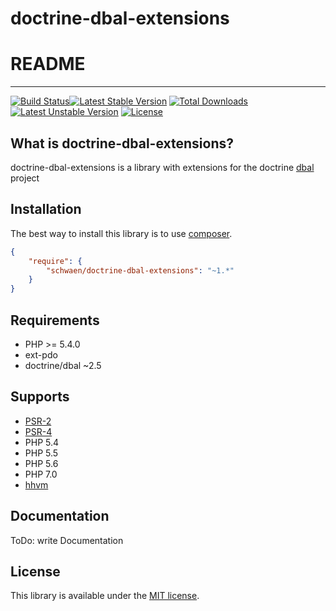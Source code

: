 # doctrine-dbal-extensions

# README
------------
[![Build Status](https://travis-ci.org/schwaen/doctrine-dbal-extensions.svg?branch=master)](https://travis-ci.org/schwaen/doctrine-dbal-extensions)[![Latest Stable Version](https://poser.pugx.org/schwaen/doctrine-dbal-extensions/v/stable)](https://packagist.org/packages/schwaen/doctrine-dbal-extensions) [![Total Downloads](https://poser.pugx.org/schwaen/doctrine-dbal-extensions/downloads)](https://packagist.org/packages/schwaen/doctrine-dbal-extensions) [![Latest Unstable Version](https://poser.pugx.org/schwaen/doctrine-dbal-extensions/v/unstable)](https://packagist.org/packages/schwaen/doctrine-dbal-extensions) [![License](https://poser.pugx.org/schwaen/doctrine-dbal-extensions/license)](https://packagist.org/packages/schwaen/doctrine-dbal-extensions)

What is doctrine-dbal-extensions?
------------
doctrine-dbal-extensions is a library with extensions for the doctrine [dbal](http://www.doctrine-project.org/projects/dbal.html) project

Installation
------------
The best way to install this library is to use [composer](https://getcomposer.org/).

```json
{
    "require": {
        "schwaen/doctrine-dbal-extensions": "~1.*"
    }
}
```
Requirements
-----------
- PHP >= 5.4.0
- ext-pdo
- doctrine/dbal ~2.5

Supports
-----------
- [PSR-2](http://www.php-fig.org/psr/psr-2/)
- [PSR-4](http://www.php-fig.org/psr/psr-4/)
- PHP 5.4
- PHP 5.5
- PHP 5.6
- PHP 7.0
- [hhvm](http://hhvm.com/)

Documentation
------------
ToDo: write Documentation

License
-------
This library is available under the [MIT license](LICENSE).


